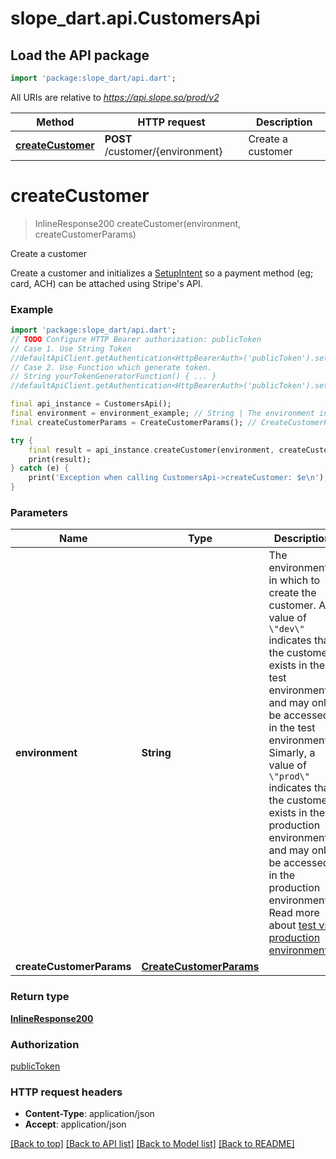 # slope_dart.api.CustomersApi

## Load the API package
```dart
import 'package:slope_dart/api.dart';
```

All URIs are relative to *https://api.slope.so/prod/v2*

Method | HTTP request | Description
------------- | ------------- | -------------
[**createCustomer**](CustomersApi.md#createcustomer) | **POST** /customer/{environment} | Create a customer


# **createCustomer**
> InlineResponse200 createCustomer(environment, createCustomerParams)

Create a customer

Create a customer and initializes a [SetupIntent](https://stripe.com/docs/payments/setup-intents) so a payment method (eg; card, ACH) can be attached using Stripe's API. 

### Example
```dart
import 'package:slope_dart/api.dart';
// TODO Configure HTTP Bearer authorization: publicToken
// Case 1. Use String Token
//defaultApiClient.getAuthentication<HttpBearerAuth>('publicToken').setAccessToken('YOUR_ACCESS_TOKEN');
// Case 2. Use Function which generate token.
// String yourTokenGeneratorFunction() { ... }
//defaultApiClient.getAuthentication<HttpBearerAuth>('publicToken').setAccessToken(yourTokenGeneratorFunction);

final api_instance = CustomersApi();
final environment = environment_example; // String | The environment in which to create the customer. A value of `\"dev\"` indicates that the customer exists in the test environment and may only be accessed in the test environment. Simarly, a value of `\"prod\"` indicates that the customer exists in the production environment and may only be accessed in the production environment. Read more about [test vs. production environments](#). 
final createCustomerParams = CreateCustomerParams(); // CreateCustomerParams | 

try {
    final result = api_instance.createCustomer(environment, createCustomerParams);
    print(result);
} catch (e) {
    print('Exception when calling CustomersApi->createCustomer: $e\n');
}
```

### Parameters

Name | Type | Description  | Notes
------------- | ------------- | ------------- | -------------
 **environment** | **String**| The environment in which to create the customer. A value of `\"dev\"` indicates that the customer exists in the test environment and may only be accessed in the test environment. Simarly, a value of `\"prod\"` indicates that the customer exists in the production environment and may only be accessed in the production environment. Read more about [test vs. production environments](#).  | 
 **createCustomerParams** | [**CreateCustomerParams**](CreateCustomerParams.md)|  | 

### Return type

[**InlineResponse200**](InlineResponse200.md)

### Authorization

[publicToken](../README.md#publicToken)

### HTTP request headers

 - **Content-Type**: application/json
 - **Accept**: application/json

[[Back to top]](#) [[Back to API list]](../README.md#documentation-for-api-endpoints) [[Back to Model list]](../README.md#documentation-for-models) [[Back to README]](../README.md)

